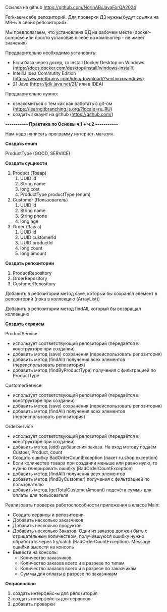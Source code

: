 Ссылка на github <https://github.com/NorinAB/JavaForQA2024>

Fork-аем себе репозиторий. Для проверки ДЗ нужны будут ссылки на MR-ы в своих репозиториях.

Мы предполагаем, что установлена БД на рабочем месте (docker-compose или просто установив к себе на компьютер - не имеет значения)

Предварительно необходимо установить:

* Если база через докер, то Install Docker Desktop on Windows (<https://docs.docker.com/desktop/install/windows-install/>)
* IntelliJ Idea Commutity Edition (<https://www.jetbrains.com/idea/download/?section=windows>)
* 21 Java (<https://jdk.java.net/21/> или в IDEA)

Предварительно нужно:

* ознакомиться c тем как как работать с git-ом (<https://learngitbranching.js.org/?locale=ru_RU>)
* создать аккаунт на github (<https://github.com/>)

**\----------- Практика по Основы ч.1 + ч.2 -----------**

Нам надо написать программу интернет-магазин.

**Создать enum**

ProductType (GOOD, SERVICE)

**Создать сущности**

1. Product (Товар)
   1. UUID id
   2. String name
   3. long cost
   4. ProductType productType (enum)
2. Customer (Пользователь)
   1. UUID id
   2. String name
   3. String phone
   4. long age
3. Order (Заказ)
   1. UUID id
   2. UUID customerId
   3. UUID productId
   4. long count
   5. long amount

**Создать репозитории**

1. ProductRepository
2. OrderRepository
3. CustomerRepository

Добавить в репозитории метод save, который бы сохранял элемент в репозиторий (пока в коллекцию (ArrayList))

Добавить в репозитории метод findAll, который бы возвращал коллекцию

**Создать сервисы**

ProductService

* использует соответствующий репозиторий (передаётся в конструкторе при создании)
* добавить метод (save) сохранения (переиспользовать репозитория)
* добавить метод (findAll) получения всех элементов (переиспользовать репозитория)
* добавить метод (findByProductType) получения с фильтрацией по ProductType

CustomerService

* использует соответствующий репозиторий (передаётся в конструкторе при создании)
* добавить метод (save) сохранения (переиспользовать репозитория)
* добавить метод (findAll) получения всех элементов (переиспользовать репозитория)

OrderService

* использует соответствующий репозиторий (передаётся в конструкторе при создании)
* добавить метод (add) добавления заказа. На вход методу подаём Custoer, Product, count
* Создать ошибку BadOrderCountException (пакет ru.shop.exception)
* Если количество товара при создании меньше или равно нулю, то нужно генерировать ошибку (BadOrderCountException)
* добавить метод (findAll) получения всех элементов
* добавить метод (findByCustomer) получения с фильтрацией по пользователю
* добавить метод (getTotalCustomerAmount) подсчёта суммы для оплаты для пользователя

Реализовать проверка работоспособности приложения в классе Main:

* Создать сервисы и репозитории
* Добавить несколько заказчиков
* Добавить несколько продуктов
* Добавить несколько Заказов. Одни из заказов должен быть с отрицательным количеством, получившуюся ошибку нужно обработать через try/catch (BadOrderCountException). Message ошибки вывести на консоль
* Вывести на консоль: 
  * Количество заказчиков
  * Количество заказов всего и в разрезе по типам
  * Количество заказов всего и в разрезе по заказчикам
  * Суммы для оплаты в разрезе по заказчикам

**Опционально**

1. создать интерфейс-ы для репозитория
2. создать интерфейс-ы для сервисов
3. добавить проверки